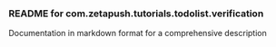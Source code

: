 ### README for com.zetapush.tutorials.todolist.verification

Documentation in markdown format for a comprehensive description